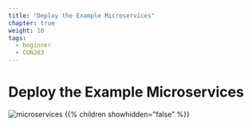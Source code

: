 ```yaml
---
title: "Deploy the Example Microservices"
chapter: true
weight: 10
tags:
  - beginner
  - CON203
---
```


# Deploy the Example Microservices

![microservices](/images/crystal.svg)
{{% children showhidden="false" %}}
